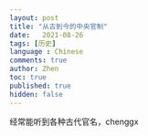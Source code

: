 ```yaml
---
layout: post
title: "从古到今的中央官制"
date:   2021-08-26
tags: [历史]
language : Chinese
comments: true
author: Zhen
toc: true
published: true
hidden: false
---
```

经常能听到各种古代官名，chenggx
<!--stackedit_data:
eyJoaXN0b3J5IjpbLTU4MzIwNzkyNCwxMjUyNzUzNDI3XX0=
-->